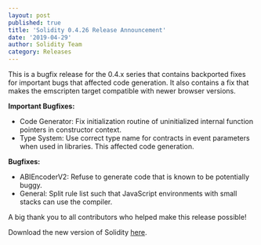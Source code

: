 ```yaml
---
layout: post
published: true
title: 'Solidity 0.4.26 Release Announcement'
date: '2019-04-29'
author: Solidity Team
category: Releases
---
```


This is a bugfix release for the 0.4.x series that contains backported fixes for important bugs that affected code generation. It also contains a fix that makes the emscripten target compatible with newer browser versions.

**Important Bugfixes:**
 * Code Generator: Fix initialization routine of uninitialized internal function pointers in constructor context.
 * Type System: Use correct type name for contracts in event parameters when used in libraries. This affected code generation.

**Bugfixes:**
 * ABIEncoderV2: Refuse to generate code that is known to be potentially buggy.
 * General: Split rule list such that JavaScript environments with small stacks can use the compiler.



A big thank you to all contributors who helped make this release possible!

Download the new version of Solidity [here](https://github.com/ethereum/solidity/releases/tag/v0.4.26).
  